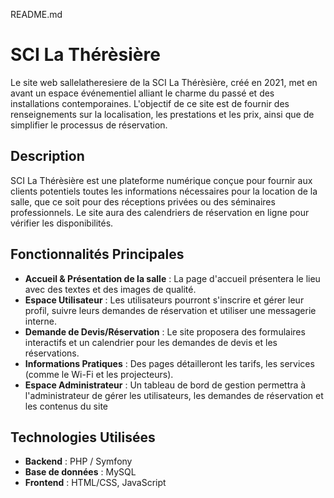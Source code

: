 README.md
# SCI La Thérèsière

Le site web sallelatheresiere de la SCI La Thérèsière, créé en 2021, met en avant un espace événementiel alliant le charme du passé et des installations contemporaines. L'objectif de ce site est de fournir des renseignements sur la localisation, les prestations et les prix, ainsi que de simplifier le processus de réservation.





## Description

SCI La Thérèsière est une plateforme numérique conçue pour fournir aux clients potentiels toutes les informations nécessaires pour la location de la salle, que ce soit pour des réceptions privées ou des séminaires professionnels. Le site aura des calendriers de réservation en ligne pour vérifier les disponibilités.



## Fonctionnalités Principales

*    **Accueil & Présentation de la salle** : La page d'accueil présentera le lieu avec des textes et des images de qualité.
*    **Espace Utilisateur** : Les utilisateurs pourront s'inscrire et gérer leur profil, suivre leurs demandes de réservation et utiliser une messagerie interne.
*    **Demande de Devis/Réservation** : Le site proposera des formulaires interactifs et un calendrier pour les demandes de devis et les réservations.
*    **Informations Pratiques** : Des pages détailleront les tarifs, les services (comme le Wi-Fi et les projecteurs).
*    **Espace Administrateur** : Un tableau de bord de gestion permettra à l'administrateur de gérer les utilisateurs, les demandes de réservation et les contenus du site


## Technologies Utilisées
*    **Backend** : PHP / Symfony
*    **Base de données** : MySQL
*    **Frontend** : HTML/CSS, JavaScript
